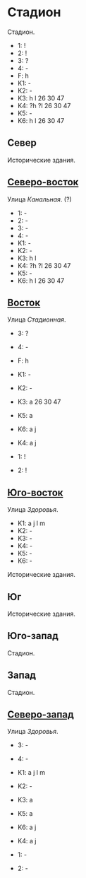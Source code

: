 # Стадион

Стадион.

* 1:    !
* 2:    !
* 3:    ?
* 4:    -
* F:    h
* K1:   -
* K2:   -
* K3:   h   l
        26  30  47
* K4:   ?h  ?l
        26  30  47
* K5:   -
* K6:   h   l
        26  30  47

## Север

Исторические здания.

## [Северо-восток](./11520040.md)

Улица *Канальная*. (?)

* 1:    -
* 2:    -
* 3:    -
* 4:    -
* K1:   -
* K2:   -
* K3:   h   l
* K4:   ?h  ?l
        26  30  47
* K5:   -
* K6:   h   l
        26  30  47

## [Восток](./11520045.md)

Улица *Стадионная*.

* 3:    ?
* 4:    -
* F:    h
* K1:   -
* K2:   -
* K3:   a
        26  30  47
* K5:   a

* K6:   a   j
* K4:   a   j
* 1:    !
* 2:    !

## [Юго-восток](./11520050.md)

Улица *Здоровья*.

* K1:   a   j   l   m
* K2:   -
* K3:   -
* K4:   -
* K5:   -
* K6:   -

Исторические здания.

## Юг

Исторические здания.

## Юго-запад

Стадион.

## Запад

Стадион.

## [Северо-запад](./505135.md)

Улица *Здоровья*.

* 3:    -
* 4:    -
* K1:   a   j   l   m
* K2:   -
* K3:   a
* K5:   a

* K6:   a   j
* K4:   a   j
* 1:    -
* 2:    -
